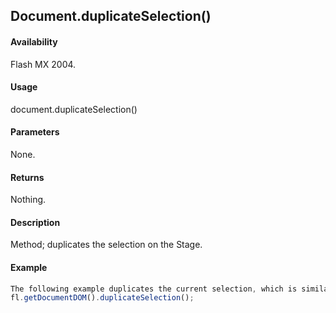## Document.duplicateSelection()

#### Availability

Flash MX 2004.

#### Usage

document.duplicateSelection()

#### Parameters

None.

#### Returns

Nothing.

#### Description

Method; duplicates the selection on the Stage.

#### Example

```javascript
The following example duplicates the current selection, which is similar to Alt-clicking and then dragging an item:
fl.getDocumentDOM().duplicateSelection();

```